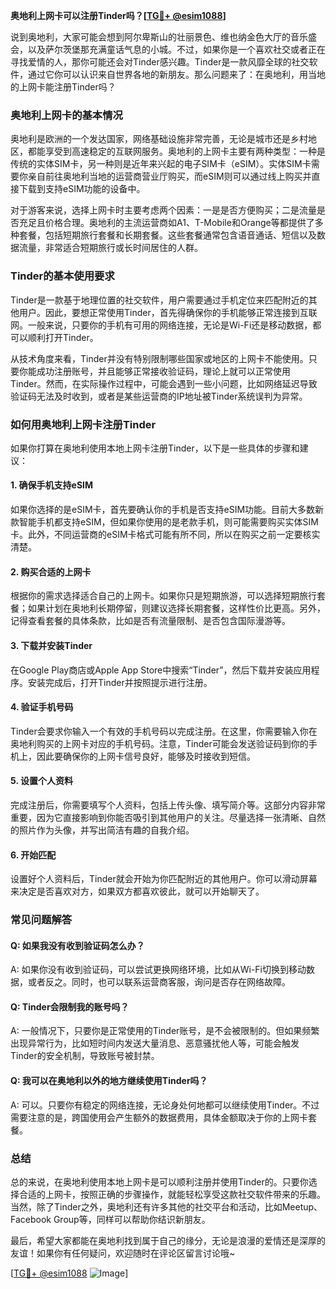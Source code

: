 **奥地利上网卡可以注册Tinder吗？[[TG💪+ @esim1088](https://t.me/s/esim1088)]**

说到奥地利，大家可能会想到阿尔卑斯山的壮丽景色、维也纳金色大厅的音乐盛会，以及萨尔茨堡那充满童话气息的小城。不过，如果你是一个喜欢社交或者正在寻找爱情的人，那你可能还会对Tinder感兴趣。Tinder是一款风靡全球的社交软件，通过它你可以认识来自世界各地的新朋友。那么问题来了：在奥地利，用当地的上网卡能注册Tinder吗？

### **奥地利上网卡的基本情况**

奥地利是欧洲的一个发达国家，网络基础设施非常完善，无论是城市还是乡村地区，都能享受到高速稳定的互联网服务。奥地利的上网卡主要有两种类型：一种是传统的实体SIM卡，另一种则是近年来兴起的电子SIM卡（eSIM）。实体SIM卡需要你亲自前往奥地利当地的运营商营业厅购买，而eSIM则可以通过线上购买并直接下载到支持eSIM功能的设备中。

对于游客来说，选择上网卡时主要考虑两个因素：一是是否方便购买；二是流量是否充足且价格合理。奥地利的主流运营商如A1、T-Mobile和Orange等都提供了多种套餐，包括短期旅行套餐和长期套餐。这些套餐通常包含语音通话、短信以及数据流量，非常适合短期旅行或长时间居住的人群。

### **Tinder的基本使用要求**

Tinder是一款基于地理位置的社交软件，用户需要通过手机定位来匹配附近的其他用户。因此，要想正常使用Tinder，首先得确保你的手机能够正常连接到互联网。一般来说，只要你的手机有可用的网络连接，无论是Wi-Fi还是移动数据，都可以顺利打开Tinder。

从技术角度来看，Tinder并没有特别限制哪些国家或地区的上网卡不能使用。只要你能成功注册账号，并且能够正常接收验证码，理论上就可以正常使用Tinder。然而，在实际操作过程中，可能会遇到一些小问题，比如网络延迟导致验证码无法及时收到，或者是某些运营商的IP地址被Tinder系统误判为异常。

### **如何用奥地利上网卡注册Tinder**

如果你打算在奥地利使用本地上网卡注册Tinder，以下是一些具体的步骤和建议：

#### **1. 确保手机支持eSIM**
如果你选择的是eSIM卡，首先要确认你的手机是否支持eSIM功能。目前大多数新款智能手机都支持eSIM，但如果你使用的是老款手机，则可能需要购买实体SIM卡。此外，不同运营商的eSIM卡格式可能有所不同，所以在购买之前一定要核实清楚。

#### **2. 购买合适的上网卡**
根据你的需求选择适合自己的上网卡。如果你只是短期旅游，可以选择短期旅行套餐；如果计划在奥地利长期停留，则建议选择长期套餐，这样性价比更高。另外，记得查看套餐的具体条款，比如是否有流量限制、是否包含国际漫游等。

#### **3. 下载并安装Tinder**
在Google Play商店或Apple App Store中搜索“Tinder”，然后下载并安装应用程序。安装完成后，打开Tinder并按照提示进行注册。

#### **4. 验证手机号码**
Tinder会要求你输入一个有效的手机号码以完成注册。在这里，你需要输入你在奥地利购买的上网卡对应的手机号码。注意，Tinder可能会发送验证码到你的手机上，因此要确保你的上网卡信号良好，能够及时接收到短信。

#### **5. 设置个人资料**
完成注册后，你需要填写个人资料，包括上传头像、填写简介等。这部分内容非常重要，因为它直接影响到你能否吸引到其他用户的关注。尽量选择一张清晰、自然的照片作为头像，并写出简洁有趣的自我介绍。

#### **6. 开始匹配**
设置好个人资料后，Tinder就会开始为你匹配附近的其他用户。你可以滑动屏幕来决定是否喜欢对方，如果双方都喜欢彼此，就可以开始聊天了。

### **常见问题解答**

#### **Q: 如果我没有收到验证码怎么办？**
A: 如果你没有收到验证码，可以尝试更换网络环境，比如从Wi-Fi切换到移动数据，或者反之。同时，也可以联系运营商客服，询问是否存在网络故障。

#### **Q: Tinder会限制我的账号吗？**
A: 一般情况下，只要你是正常使用的Tinder账号，是不会被限制的。但如果频繁出现异常行为，比如短时间内发送大量消息、恶意骚扰他人等，可能会触发Tinder的安全机制，导致账号被封禁。

#### **Q: 我可以在奥地利以外的地方继续使用Tinder吗？**
A: 可以。只要你有稳定的网络连接，无论身处何地都可以继续使用Tinder。不过需要注意的是，跨国使用会产生额外的数据费用，具体金额取决于你的上网卡套餐。

### **总结**

总的来说，在奥地利使用本地上网卡是可以顺利注册并使用Tinder的。只要你选择合适的上网卡，按照正确的步骤操作，就能轻松享受这款社交软件带来的乐趣。当然，除了Tinder之外，奥地利还有许多其他的社交平台和活动，比如Meetup、Facebook Group等，同样可以帮助你结识新朋友。

最后，希望大家都能在奥地利找到属于自己的缘分，无论是浪漫的爱情还是深厚的友谊！如果你有任何疑问，欢迎随时在评论区留言讨论哦~ 

[[TG💪+ @esim1088](https://t.me/s/esim1088) ![Image](https://i.postimg.cc/4NQfJmqS/Snipaste-2025-05-13-00-14-12.png)]